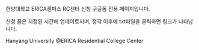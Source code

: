 한양대학교 ERICA캠퍼스 RC센터 신청 구글폼 전용 페이지입니다.

신청 폼은 지정된 시간에 업데이트되며, 정각 이후에 txt파일을 클릭하면 링크가 나타납니다.

Hanyang University @ERICA Residential College Center 
